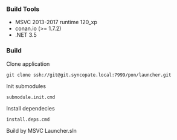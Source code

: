 ### Build Tools ###
 * MSVC 2013-2017 runtime 120_xp
 * conan.io (>= 1.7.2)
 * .NET 3.5

### Build ###
Clone application

    git clone ssh://git@git.syncopate.local:7999/pon/launcher.git

Init submodules

    submodule.init.cmd
    
Install dependecies

    install.deps.cmd
    
Build by MSVC Launcher.sln
    
    